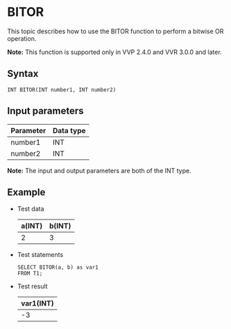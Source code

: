 # BITOR

This topic describes how to use the BITOR function to perform a bitwise OR operation.

**Note:** This function is supported only in VVP 2.4.0 and VVR 3.0.0 and later.

## Syntax

```
INT BITOR(INT number1, INT number2)
```

## Input parameters

|Parameter|Data type|
|---------|---------|
|number1|INT|
|number2|INT|

**Note:** The input and output parameters are both of the INT type.

## Example

-   Test data

    |a\(INT\)|b\(INT\)|
    |--------|--------|
    |2|3|

-   Test statements

    ```
    SELECT BITOR(a, b) as var1
    FROM T1;                
    ```

-   Test result

    |var1\(INT\)|
    |-----------|
    |-3|


